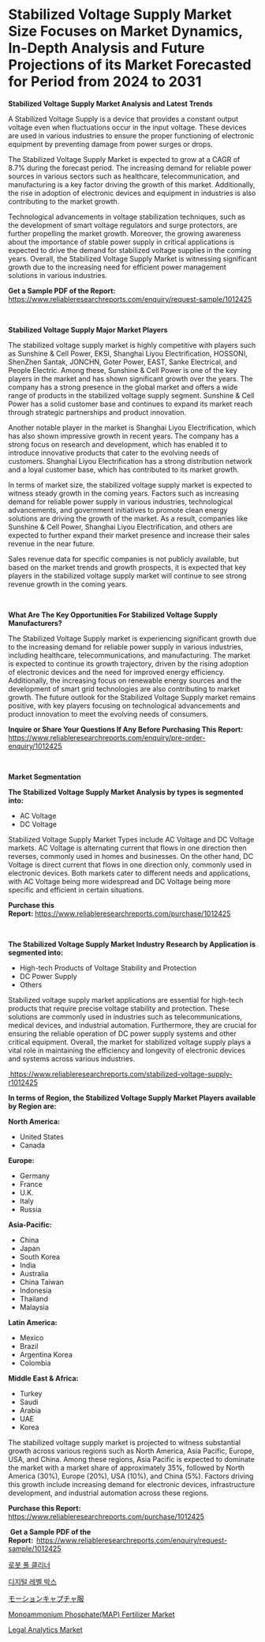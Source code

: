 <p><h1>Stabilized Voltage Supply Market Size Focuses on Market Dynamics, In-Depth Analysis and Future Projections of its Market Forecasted for Period from 2024 to 2031</h1></p><p><strong>Stabilized Voltage Supply Market Analysis and Latest Trends</strong></p>
<p><p>A Stabilized Voltage Supply is a device that provides a constant output voltage even when fluctuations occur in the input voltage. These devices are used in various industries to ensure the proper functioning of electronic equipment by preventing damage from power surges or drops.</p><p>The Stabilized Voltage Supply Market is expected to grow at a CAGR of 8.7% during the forecast period. The increasing demand for reliable power sources in various sectors such as healthcare, telecommunication, and manufacturing is a key factor driving the growth of this market. Additionally, the rise in adoption of electronic devices and equipment in industries is also contributing to the market growth.</p><p>Technological advancements in voltage stabilization techniques, such as the development of smart voltage regulators and surge protectors, are further propelling the market growth. Moreover, the growing awareness about the importance of stable power supply in critical applications is expected to drive the demand for stabilized voltage supplies in the coming years. Overall, the Stabilized Voltage Supply Market is witnessing significant growth due to the increasing need for efficient power management solutions in various industries.</p></p>
<p><strong>Get a Sample PDF of the Report:&nbsp;</strong> <a href="https://www.reliableresearchreports.com/enquiry/request-sample/1012425">https://www.reliableresearchreports.com/enquiry/request-sample/1012425</a></p>
<p>&nbsp;</p>
<p><strong>Stabilized Voltage Supply Major Market Players</strong></p>
<p><p>The stabilized voltage supply market is highly competitive with players such as Sunshine & Cell Power, EKSI, Shanghai Liyou Electrification, HOSSONI, ShenZhen Santak, JONCHN, Goter Power, EAST, Sanke Electrical, and People Electric. Among these, Sunshine & Cell Power is one of the key players in the market and has shown significant growth over the years. The company has a strong presence in the global market and offers a wide range of products in the stabilized voltage supply segment. Sunshine & Cell Power has a solid customer base and continues to expand its market reach through strategic partnerships and product innovation.</p><p>Another notable player in the market is Shanghai Liyou Electrification, which has also shown impressive growth in recent years. The company has a strong focus on research and development, which has enabled it to introduce innovative products that cater to the evolving needs of customers. Shanghai Liyou Electrification has a strong distribution network and a loyal customer base, which has contributed to its market growth.</p><p>In terms of market size, the stabilized voltage supply market is expected to witness steady growth in the coming years. Factors such as increasing demand for reliable power supply in various industries, technological advancements, and government initiatives to promote clean energy solutions are driving the growth of the market. As a result, companies like Sunshine & Cell Power, Shanghai Liyou Electrification, and others are expected to further expand their market presence and increase their sales revenue in the near future.</p><p>Sales revenue data for specific companies is not publicly available, but based on the market trends and growth prospects, it is expected that key players in the stabilized voltage supply market will continue to see strong revenue growth in the coming years.</p></p>
<p>&nbsp;</p>
<p><strong>What Are The Key Opportunities For Stabilized Voltage Supply Manufacturers?</strong></p>
<p><p>The Stabilized Voltage Supply market is experiencing significant growth due to the increasing demand for reliable power supply in various industries, including healthcare, telecommunications, and manufacturing. The market is expected to continue its growth trajectory, driven by the rising adoption of electronic devices and the need for improved energy efficiency. Additionally, the increasing focus on renewable energy sources and the development of smart grid technologies are also contributing to market growth. The future outlook for the Stabilized Voltage Supply market remains positive, with key players focusing on technological advancements and product innovation to meet the evolving needs of consumers.</p></p>
<p><strong>Inquire or Share Your Questions If Any Before Purchasing This Report:</strong> <a href="https://www.reliableresearchreports.com/enquiry/pre-order-enquiry/1012425">https://www.reliableresearchreports.com/enquiry/pre-order-enquiry/1012425</a></p>
<p>&nbsp;</p>
<p><strong>Market Segmentation</strong></p>
<p><strong>The Stabilized Voltage Supply Market Analysis by types is segmented into:</strong></p>
<p><ul><li>AC Voltage</li><li>DC Voltage</li></ul></p>
<p><p>Stabilized Voltage Supply Market Types include AC Voltage and DC Voltage markets. AC Voltage is alternating current that flows in one direction then reverses, commonly used in homes and businesses. On the other hand, DC Voltage is direct current that flows in one direction only, commonly used in electronic devices. Both markets cater to different needs and applications, with AC Voltage being more widespread and DC Voltage being more specific and efficient in certain situations.</p></p>
<p><strong>Purchase this Report:&nbsp;</strong><a href="https://www.reliableresearchreports.com/purchase/1012425">https://www.reliableresearchreports.com/purchase/1012425</a></p>
<p>&nbsp;</p>
<p><strong>The Stabilized Voltage Supply Market Industry Research by Application is segmented into:</strong></p>
<p><ul><li>High-tech Products of Voltage Stability and Protection</li><li>DC Power Supply</li><li>Others</li></ul></p>
<p><p>Stabilized voltage supply market applications are essential for high-tech products that require precise voltage stability and protection. These solutions are commonly used in industries such as telecommunications, medical devices, and industrial automation. Furthermore, they are crucial for ensuring the reliable operation of DC power supply systems and other critical equipment. Overall, the market for stabilized voltage supply plays a vital role in maintaining the efficiency and longevity of electronic devices and systems across various industries.</p></p>
<p><a href="https://www.reliableresearchreports.com/stabilized-voltage-supply-r1012425">&nbsp;https://www.reliableresearchreports.com/stabilized-voltage-supply-r1012425</a></p>
<p><strong>In terms of Region, the Stabilized Voltage Supply Market Players available by Region are:</strong></p>
<p>
    <p> <strong> North America: </strong>
        <ul>
            <li>United States</li>
            <li>Canada</li>
        </ul>
        </p> 
    <p> <strong> Europe: </strong>
        <ul>
            <li>Germany</li>
            <li>France</li>
            <li>U.K.</li>
            <li>Italy</li>
            <li>Russia</li>
        </ul>
        </p> 
    <p> <strong> Asia-Pacific: </strong>
        <ul>
            <li>China</li>
            <li>Japan</li>
            <li>South Korea</li>
            <li>India</li>
            <li>Australia</li>
            <li>China Taiwan</li>
            <li>Indonesia</li>
            <li>Thailand</li>
            <li>Malaysia</li>
        </ul>
        </p> 
    <p> <strong> Latin America: </strong>
        <ul>
            <li>Mexico</li>
            <li>Brazil</li>
            <li>Argentina Korea</li>
            <li>Colombia</li>
        </ul>
        </p> 
    <p> <strong> Middle East & Africa: </strong>
        <ul>
            <li>Turkey</li>
            <li>Saudi</li>
            <li>Arabia</li>
            <li>UAE</li>
            <li>Korea</li>
        </ul>
    </p>
    </p>
<p><p>The stabilized voltage supply market is projected to witness substantial growth across various regions such as North America, Asia Pacific, Europe, USA, and China. Among these regions, Asia Pacific is expected to dominate the market with a market share of approximately 35%, followed by North America (30%), Europe (20%), USA (10%), and China (5%). Factors driving this growth include increasing demand for electronic devices, infrastructure development, and industrial automation across these regions.</p></p>
<p><strong>Purchase this Report: </strong><a href="https://www.reliableresearchreports.com/purchase/1012425">https://www.reliableresearchreports.com/purchase/1012425</a></p>
<p>&nbsp;<strong>Get a Sample PDF of the Report:&nbsp;&nbsp;</strong><a href="https://www.reliableresearchreports.com/enquiry/request-sample/1012425">https://www.reliableresearchreports.com/enquiry/request-sample/1012425</a></p>
<p><strong></strong></p>
<p><p><a href="https://github.com/solomonbode85/Market-Research-Report-List-1/blob/main/115157948623.md">로봇 풀 클리너</a></p><p><a href="https://github.com/PhilToryphy7876567/Market-Research-Report-List-1/blob/main/505819248622.md">디지털 레벨 박스</a></p><p><a href="https://github.com/avbqbctihcbe2/Market-Research-Report-List-2/blob/main/704230952785.md">モーションキャプチャ服</a></p><p><a href="https://issuu.com/reportprime-2/docs/monoammonium-phosphatemap-fertilizer-market-size-2">Monoammonium Phosphate(MAP) Fertilizer Market</a></p><p><a href="https://github.com/changoleonlaverguenzanoexiste/Market-Research-Report-List-3/blob/main/legal-analytics-market.md">Legal Analytics Market</a></p></p>